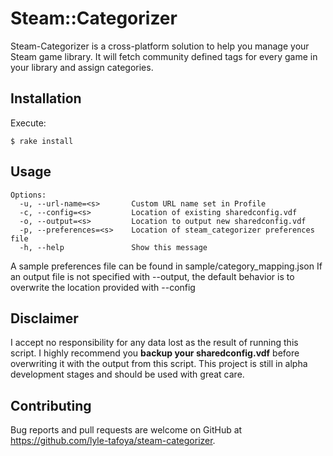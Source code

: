 # Steam::Categorizer

Steam-Categorizer is a cross-platform solution to help you manage your Steam game library. It will fetch community defined tags for every game in your library and assign categories.

## Installation

Execute:

    $ rake install

## Usage

```
Options:
  -u, --url-name=<s>       Custom URL name set in Profile
  -c, --config=<s>         Location of existing sharedconfig.vdf
  -o, --output=<s>         Location to output new sharedconfig.vdf
  -p, --preferences=<s>    Location of steam_categorizer preferences file
  -h, --help               Show this message

```
A sample preferences file can be found in sample/category_mapping.json
If an output file is not specified with --output, the default behavior is to overwrite the location provided with --config

## Disclaimer

I accept no responsibility for any data lost as the result of running this script. I highly recommend you **backup your sharedconfig.vdf** before overwriting it with the output from this script. This project is still in alpha development stages and should be used with great care.

## Contributing

Bug reports and pull requests are welcome on GitHub at https://github.com/lyle-tafoya/steam-categorizer.
